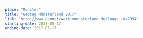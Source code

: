 ```yaml
---
place: "Münster"
title: "Geotag Münsterland 2017"
link: "http://www.geonetzwerk-muensterland.de/?page_id=2394"
starting-date: 2017-05-17
ending-date: 2017-05-17
---
```

